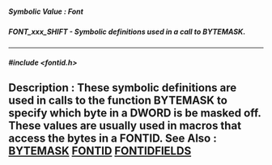 ##### Symbolic Value : Font
##### FONT_xxx_SHIFT - Symbolic definitions used in a call to BYTEMASK.
---
##### #include <fontid.h>
**Description :**
These symbolic definitions are used in calls to the function BYTEMASK to 
specify which byte in a DWORD is be masked off. These values are usually used 
in macros that access the bytes in a FONTID.
**See Also :**
[BYTEMASK](D:/md_files/BYTEMASK.md)
[FONTID](D:/md_files/FONTID.md)
[FONTIDFIELDS](D:/md_files/FONTIDFIELDS.md)
---

